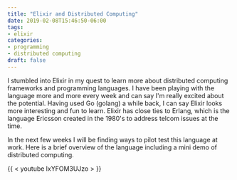 ```yaml
---
title: "Elixir and Distributed Computing"
date: 2019-02-08T15:46:50-06:00
tags:
- elixir
categories:
- programming
- distributed computing
draft: false
---
```


I stumbled into Elixir in my quest to learn more about distributed computing frameworks and programming languages. I have been playing with the language more and more every week and can say I'm really excited about the potential. Having used Go (golang) a while back, I can say Elixir looks more interesting and fun to learn. Elixir has close ties to Erlang, which is the language Ericsson created in the 1980's to address telcom issues at the time.

In the next few weeks I will be finding ways to pilot test this language at work. Here is a brief overview of the language including a mini demo of distributed computing.

{{ < youtube lxYFOM3UJzo > }}




